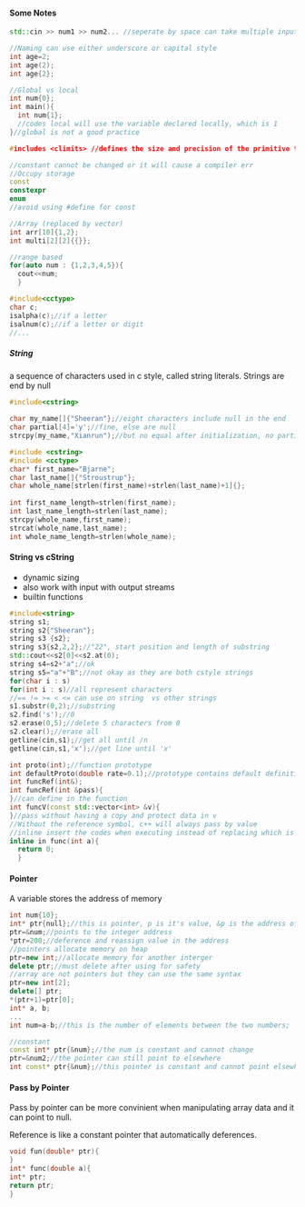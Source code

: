 #### Some Notes

```CPP
std::cin >> num1 >> num2... //seperate by space can take multiple input
```

```CPP
//Naming can use either underscore or capital style
int age=2;
int age(2);
int age{2};
```

```CPP
//Global vs local
int num{0};
int main(){
  int num{1};
  //codes local will use the variable declared locally, which is 1
}//global is not a good practice
```

```CPP
#includes <climits> //defines the size and precision of the primitive type (Machine defined)
```

```CPP
//constant cannot be changed or it will cause a compiler err
//Occupy storage
const
constexpr
enum
//avoid using #define for const
```

```CPP
//Array (replaced by vector)
int arr[10]{1,2};
int multi[2][2]{{}};
```

```CPP
//range based
for(auto num : {1,2,3,4,5}){
  cout<<num;
  }
```

```CPP
#include<cctype>
char c;
isalpha(c);//if a letter
isalnum(c);//if a letter or digit
//...
```

##### String
a sequence of characters used in c style, called string literals. Strings are end by null
```CPP
#include<cstring>

char my_name[]{"Sheeran"};//eight characters include null in the end
char partial[4]='y';//fine, else are null
strcpy(my_name,"Xianrun");//but no equal after initialization, no partial="newS";
```
```CPP
#include <cstring>
#include <cctype>
char* first_name="Bjarne";
char last_name[]{"Stroustrup"};
char whole_name[strlen(first_name)+strlen(last_name)+1]{};
    
int first_name_length=strlen(first_name);
int last_name_length=strlen(last_name);
strcpy(whole_name,first_name);
strcat(whole_name,last_name);
int whole_name_length=strlen(whole_name);
```
#### String vs cString
- dynamic sizing
- also work with input with output streams
- builtin functions

```CPP
#include<string>
string s1;
string s2{"Sheeran"};
string s3 {s2};
string s3{s2,2,2};//"22", start position and length of substring
std::cout<<s2[0]<<s2.at(0);
string s4=s2+"a";//ok
string s5="a"+"B";//not okay as they are both cstyle strings
for(char i : s)
for(int i : s)//all represent characters
//== != >= < <= can use on string  vs other strings
s1.substr(0,2);//substring
s2.find('s');//0
s2.erase(0,5);//delete 5 characters from 0
s2.clear();//erase all
getline(cin,s1);//get all until /n
getline(cin,s1,'x');//get line until 'x'
```

```CPP
int proto(int);//function prototype
int defaultProto(double rate=0.1);//prototype contains default definition
int funcRef(int&);
int funcRef(int &pass){
}//can define in the function
int funcV(const std::vector<int> &v){
}//pass without having a copy and protect data in v
//Without the reference symbol, c++ will always pass by value
//inline insert the codes when executing instead of replacing which is suit for smaller functions
inline in func(int a){
  return 0;
  }
```

#### Pointer
A variable stores the address of memory
```CPP
int num{10};
int* ptr{null};//this is pointer, p is it's value, &p is the address of p, all pointers have the same size
ptr=&num;//points to the integer address
*ptr=200;//deference and reassign value in the address
//pointers allocate memory on heap
ptr=new int;//allocate memory for another interger
delete ptr;//must delete after using for safety
//array are not pointers but they can use the same syntax
ptr=new int[2];
delete[] ptr;
*(ptr+1)=ptr[0];
int* a, b;
...
int num=a-b;//this is the number of elements between the two numbers;

//constant
const int* ptr{&num};//the num is constant and cannot change
ptr=&num2;//the pointer can still point to elsewhere
int const* ptr{&num};//this pointer is constant and cannot point elsewhere
```

#### Pass by Pointer
Pass by pointer can be more convinient when manipulating array data and it can point to null.

Reference is like a constant pointer that automatically deferences.
```CPP
void fun(double* ptr){
}
int* func(double a){
int* ptr;
return ptr;
}
```
